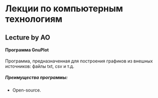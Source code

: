 ﻿# Лекции по компьютерным технологиям
## Lecture by AO

#### Программа GnuPlot

Программа, предназначенная для построения графиков из внешных источников: файлы txt, csv и т.д.

##### Преимущества программы:
* Open-source.
